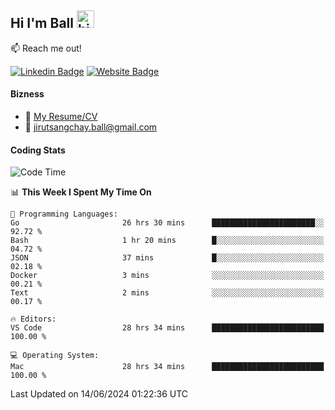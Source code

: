 ## Hi I'm Ball <img src="https://user-images.githubusercontent.com/1303154/88677602-1635ba80-d120-11ea-84d8-d263ba5fc3c0.gif" width="28px" height="28px" alt="hi">
 
:mailbox: Reach me out!

[![Linkedin Badge](https://img.shields.io/badge/-Jirut-0e76a8?style=flat&labelColor=0e76a8&logo=linkedin&logoColor=white)](https://www.linkedin.com/in/jirut-sangchay-338370251)
[![Website Badge](https://img.shields.io/badge/Website-184aa8?logo=website&logoColor=)](https://resume-jirut.web.app)

<!-- TODO: Add last video link -->
#### Bizness
- :paperclip: [My Resume/CV](https://github.com/Jirut01/Jirut01/blob/main/resume_jirut.pdf)
- :email: jirutsangchay.ball@gmail.com

#### Coding Stats


<!--START_SECTION:waka-->
![Code Time](http://img.shields.io/badge/Code%20Time-1%2C230%20hrs%2013%20mins-blue)

📊 **This Week I Spent My Time On** 

```text
💬 Programming Languages: 
Go                       26 hrs 30 mins      ███████████████████████░░   92.72 % 
Bash                     1 hr 20 mins        █░░░░░░░░░░░░░░░░░░░░░░░░   04.72 % 
JSON                     37 mins             █░░░░░░░░░░░░░░░░░░░░░░░░   02.18 % 
Docker                   3 mins              ░░░░░░░░░░░░░░░░░░░░░░░░░   00.21 % 
Text                     2 mins              ░░░░░░░░░░░░░░░░░░░░░░░░░   00.17 % 

🔥 Editors: 
VS Code                  28 hrs 34 mins      █████████████████████████   100.00 % 

💻 Operating System: 
Mac                      28 hrs 34 mins      █████████████████████████   100.00 % 
```


 Last Updated on 14/06/2024 01:22:36 UTC
<!--END_SECTION:waka-->
